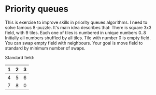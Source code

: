 # Priority queues
This is exercise to improve skills in priority queues algorithms.
I need to solve famous 8-puzzle. 
It's main idea describes that:
There is square 3x3 field, with 9 tiles. Each one of tiles is numbered in unique numbers 0..8
Initially all numbers shuffled by all tiles. Tile with number 0 is empty field. You can swap empty field with neighbours.
Your goal is move field to standard by minimum number of swaps.

Standard field:

| 1 | 2 | 3 |
|---|---|---|
| 4 | 5 | 6 |
| 7 | 8 | 0 |

